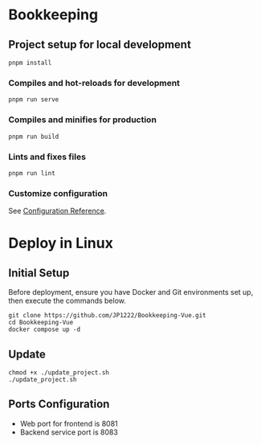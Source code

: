 # Bookkeeping

## Project setup for local development
```
pnpm install
```

### Compiles and hot-reloads for development
```
pnpm run serve
```

### Compiles and minifies for production
```
pnpm run build
```

### Lints and fixes files
```
pnpm run lint
```

### Customize configuration
See [Configuration Reference](https://cli.vuejs.org/config/).

# Deploy in Linux
## Initial Setup
Before deployment, ensure you have Docker and Git environments set up, then execute the commands below.
```
git clone https://github.com/JP1222/Bookkeeping-Vue.git
cd Bookkeeping-Vue     
docker compose up -d
```
## Update
```
chmod +x ./update_project.sh
./update_project.sh
```

## Ports Configuration
- Web port for frontend is 8081
- Backend service port is 8083



